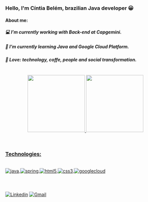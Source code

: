 ### Hello, I'm Cíntia Belém, brazilian Java developer 😀

#### About me:
##### 💻 I’m currently working with Back-end at Capgemini.
##### 📖 I’m currently learning Java and Google Cloud Platform.
##### 💛 Love: technology, coffe, people and social transformation.
</br>
<div align="center">
<a href="https://github.com/cintiambelem">
 <img height="180em" src="https://github-readme-stats.vercel.app/api?username=cintiambelem&show_icons=true&theme=dracula&include_all_commits=true&count_private=true"/>
  <img height="180em" src="https://github-readme-stats.vercel.app/api/top-langs/?username=cintiambelem&layout=compact&langs_count=7&theme=dracula"/></div>
</br>

#
### **Technologies:**

<div style="display: inline_block"><br/>
<img align="center" alt ="java" src="https://img.shields.io/badge/Java-ED8B00?style=for-the-badge&logo=java&logoColor=white"/>
<img align="center" alt ="spring" src="https://img.shields.io/badge/spring-%236DB33F.svg?style=for-the-badge&logo=spring&logoColor=white/">
<img align="center" alt ="html5" src="https://img.shields.io/badge/HTML-239120?style=for-the-badge&logo=html5&logoColor=white">
 <img align="center" alt ="css3" src="https://img.shields.io/badge/CSS-239120?&style=for-the-badge&logo=css3&logoColor=white">
<img align="center" alt ="googlecloud" src="https://img.shields.io/badge/GoogleCloud-%234285F4.svg?style=for-the-badge&logo=google-cloud&logoColor=white)"></div> </br>

#
[![Linkedin](https://img.shields.io/badge/LinkedIn-0077B5?style=for-the-badge&logo=linkedin&logoColor=white)](https://www.linkedin.com/in/cintia-belem/)
[![Gmail](https://img.shields.io/badge/Gmail-D14836?style=for-the-badge&logo=gmail&logoColor=white)](mailto:cintiambelem@gmail.com)</br>









